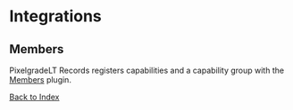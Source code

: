 # Integrations

## Members

PixelgradeLT Records registers capabilities and a capability group with the [Members](https://wordpress.org/plugins/members/) plugin.

[Back to Index](index.md)
